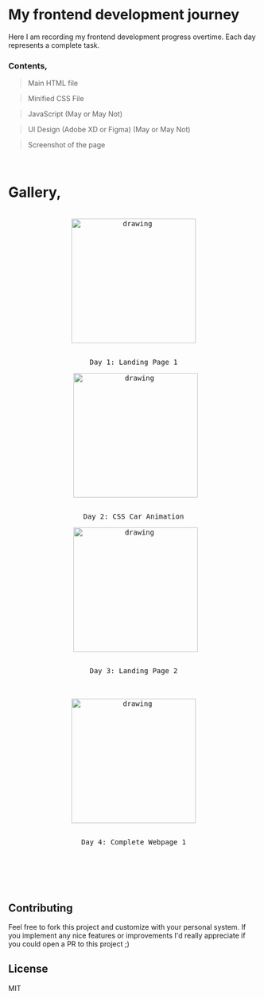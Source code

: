 # My frontend development journey

Here I am recording my frontend development progress overtime. Each day represents a complete task.
### Contents,
> Main HTML file

> Minified CSS File

> JavaScript (May or May Not)

> UI Design (Adobe XD or Figma) (May or May Not)

> Screenshot of the page


<br>


# Gallery,


<br>
<div align="center">
<kbd >
<img align="center" src="https://raw.githubusercontent.com/mehedi705/Frontend-Developmet-Journey/main/Day%201/UI/Landing%20Page%201.jpg" alt="drawing" width="250"/>
    <br>
    <p align="center"><br>Day 1: Landing Page 1</p>
</kbd>
&nbsp;

<kbd >
<img align="center" src="https://raw.githubusercontent.com/mehedi705/Frontend-Developmet-Journey/main/Day%202/UI/CSS%20Car%20Animation.png" alt="drawing" width="250"/>
    <br>
    <p align="center"><br>Day 2: CSS Car Animation</p>
</kbd>
&nbsp;

<kbd >
<img align="center" src="https://raw.githubusercontent.com/mehedi705/Frontend-Development-Journey/main/Day%203/UI/Desktop.png" alt="drawing" width="250"/>
    <br>
    <p align="center"><br>Day 3: Landing Page 2</p>
</kbd>
&nbsp;
</div>

<br>
<div align="center">
<kbd >
<img align="center" src="https://raw.githubusercontent.com/mehedi705/Frontend-Development-Journey/main/Day%204/UI/Screenshot.png" alt="drawing" width="250"/>
    <br>
    <p align="center"><br>Day 4: Complete Webpage 1</p>
</kbd>
&nbsp;

</div>



<br>
<br>
<br>


## Contributing

Feel free to fork this project and customize with your personal system. If you implement any nice features or improvements I'd really appreciate if you could open a PR to this project ;)

## License

MIT


<br>

